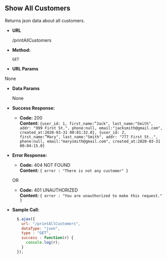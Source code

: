 **Show All Customers**
----
  Returns json data about all customers.

* **URL**

  /printAllCustomers 
  
* **Method:**

  `GET`
  
*  **URL Params**

  None 

* **Data Params**

  None

* **Success Response:**

  * **Code:** 200 <br />
    **Content:** `{user_id: 1, first_name:”Jack", last_name:"Smith", addr: "999 First St.", phone:null, email:"jacksmith@gmail.com", created_at:2020-03-31 00:01:32.0},
{user_id: 2, first_name:”Mary", last_name:"Smith", addr: "777 First St..", phone:null, email:"marysmith@gmail.com", created_at:2020-03-31 00:04:15.0}`

* **Error Response:**

  * **Code:** 404 NOT FOUND <br />
    **Content:** `{ error : "There is not any customer" }`

  OR

  * **Code:** 401 UNAUTHORIZED <br />
    **Content:** `{ error : "You are unauthorized to make this request." }`

* **Sample Call:**

  ```javascript
    $.ajax({
      url: "/printAllCustomers",
      dataType: "json",
      type : "GET",
      success : function(r) {
        console.log(r);
      }
    });
  ```
